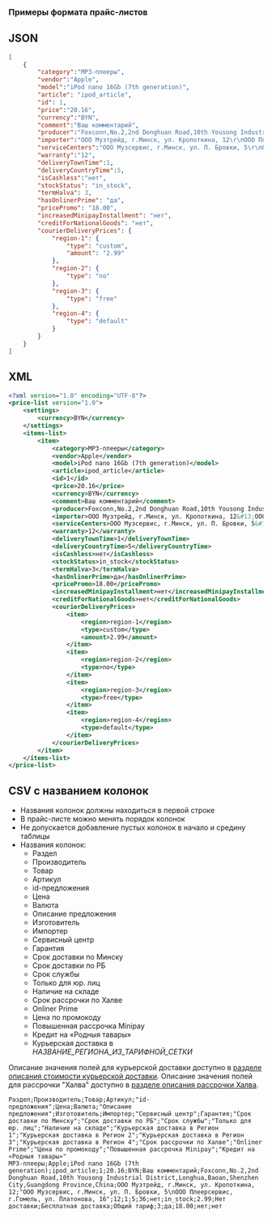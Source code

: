 ### Примеры формата прайс-листов

## JSON

```json
[
    {
        "category":"MP3-плееры",
        "vendor":"Apple",
        "model":"iPod nano 16Gb (7th generation)",
        "article": "ipod_article",
        "id": 1,
        "price":"20.16",
        "currency":"BYN",
        "comment":"Ваш комментарий",
        "producer":"Foxconn,No.2,2nd Donghuan Road,10th Yousong Industrial District,Longhua,Baoan,Shenzhen City,Guangdong Province,China",
        "importer":"ООО Музтрейд, г.Минск, ул. Кропоткина, 12\r\nООО Плеерсервис, г.Гомель, ул. Платонова, 16",
        "serviceCenters":"ООО Музсервис, г.Минск, ул. П. Бровки, 5\r\nООО Плеерсервис, г.Гомель, ул. Платонова, 16",
        "warranty":"12",
        "deliveryTownTime":1,
        "deliveryCountryTime":5,
        "isCashless":"нет",
        "stockStatus": "in_stock",
        "termHalva": 3,
        "hasOnlinerPrime": "да",
        "pricePromo": "18.00",
        "increasedMinipayInstallment": "нет",
        "creditForNationalGoods": "нет",
        "courierDeliveryPrices": {
            "region-1": {
                "type": "custom",
                "amount": "2.99"
            },
            "region-2": {
                "type": "no"
            },
            "region-3": {
                "type": "free"
            },
            "region-4": {
                "type": "default"
            }
        }
    }
]
```

## XML

```xml
<?xml version="1.0" encoding="UTF-8"?>
<price-list version="1.0">
    <settings>
        <currency>BYN</currency>
    </settings>
    <items-list>
        <item>
            <category>MP3-плееры</category>
            <vendor>Apple</vendor>
            <model>iPod nano 16Gb (7th generation)</model>
            <article>ipod_article</article>
            <id>1</id>
            <price>20.16</price>
            <currency>BYN</currency>
            <comment>Ваш комментарий</comment>
            <producer>Foxconn,No.2,2nd Donghuan Road,10th Yousong Industrial District,Longhua,Baoan,Shenzhen City,Guangdong Province,China</producer>
            <importer>ООО Музтрейд, г.Минск, ул. Кропоткина, 12&#13;ООО Плеерсервис, г.Гомель, ул. Платонова, 16</importer>
            <serviceCenters>ООО Музсервис, г.Минск, ул. П. Бровки, 5&#13;ООО Плеерсервис, г.Гомель, ул. Платонова, 16</serviceCenters>
            <warranty>12</warranty>
            <deliveryTownTime>1</deliveryTownTime>
            <deliveryCountryTime>5</deliveryCountryTime>
            <isCashless>нет</isCashless>
            <stockStatus>in_stock</stockStatus>
            <termHalva>3</termHalva>
            <hasOnlinerPrime>да</hasOnlinerPrime>
            <pricePromo>18.00</pricePromo>
            <increasedMinipayInstallment>нет</increasedMinipayInstallment>
            <creditForNationalGoods>нет</creditForNationalGoods>
            <courierDeliveryPrices>
                <item>
                    <region>region-1</region>
                    <type>custom</type>
                    <amount>2.99</amount>
                </item>
                <item>
                    <region>region-2</region>
                    <type>no</type>
                </item>
                <item>
                    <region>region-3</region>
                    <type>free</type>
                </item>
                <item>
                    <region>region-4</region>
                    <type>default</type>
                </item>
            </courierDeliveryPrices>
        </item>
    </items-list>
</price-list>
```

## CSV с названием колонок

  * Названия колонок должны находиться в первой строке
  * В прайс-листе можно менять порядок колонок
  * Не допускается добавление пустых колонок в начало и средину таблицы
  * Названия колонок:
    * Раздел
    * Производитель
    * Товар
    * Артикул
    * id-предложения
    * Цена
    * Валюта
    * Описание предложения
    * Изготовитель
    * Импортер
    * Сервисный центр
    * Гарантия
    * Срок доставки по Минску
    * Срок доставки по РБ
    * Срок службы
    * Только для юр. лиц
    * Наличие на складе
    * Срок рассрочки по Халве
    * Onliner Prime
    * Цена по промокоду
    * Повышенная рассрочка Minipay
    * Кредит на «Родныя тавары»
    * Курьерская доставка в _НАЗВАНИЕ_РЕГИОНА_ИЗ_ТАРИФНОЙ_СЕТКИ_

Описание значения полей для курьерской доставки доступно в [разделе описания стоимости курьерской доставки](import/courier_delivery.md).
Описание значения полей для рассрочки "Халва" доступно в [разделе описания рассрочки Халва](import/halva.md).
```
Раздел;Производитель;Товар;Артикул;"id-предложения";Цена;Валюта;"Описание предложения";Изготовитель;Импортер;"Сервисный центр";Гарантия;"Срок доставки по Минску";"Срок доставки по РБ";"Срок службы";"Только для юр. лиц";"Наличие на складе";"Курьерская доставка в Регион 1";"Курьерская доставка в Регион 2";"Курьерская доставка в Регион 3";"Курьерская доставка в Регион 4";"Срок рассрочки по Халве";"Onliner Prime";"Цена по промокоду";"Повышенная рассрочка Minipay";"Кредит на «Родныя тавары»"
MP3-плееры;Apple;iPod nano 16Gb (7th generation);ipod_article;1;20.16;BYN;Ваш комментарий;Foxconn,No.2,2nd Donghuan Road,10th Yousong Industrial District,Longhua,Baoan,Shenzhen City,Guangdong Province,China;ООО Музтрейд, г.Минск, ул. Кропоткина, 12;"ООО Музсервис, г.Минск, ул. П. Бровки, 5\nООО Плеерсервис, г.Гомель, ул. Платонова, 16";12;1;5;36;нет;in_stock;2.99;Нет доставки;Бесплатная доставка;Общий тариф;3;да;18.00;нет;нет
```
